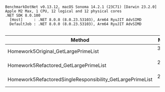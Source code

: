 ```

BenchmarkDotNet v0.13.12, macOS Sonoma 14.2.1 (23C71) [Darwin 23.2.0]
Apple M2 Max, 1 CPU, 12 logical and 12 physical cores
.NET SDK 8.0.100
  [Host]     : .NET 8.0.0 (8.0.23.53103), Arm64 RyuJIT AdvSIMD
  DefaultJob : .NET 8.0.0 (8.0.23.53103), Arm64 RyuJIT AdvSIMD


```
| Method                                                    | Mean    | Error    | StdDev   | Allocated |
|---------------------------------------------------------- |--------:|---------:|---------:|----------:|
| Homework5Original_GetLargePrimeList                       | 3.812 s | 0.0107 s | 0.0095 s | 391.37 KB |
| Homework5Refactored_GetLargePrimeList                     | 2.396 s | 0.0038 s | 0.0034 s | 391.37 KB |
| Homework5RefactoredSingleResponsibility_GetLargePrimeList | 2.398 s | 0.0086 s | 0.0076 s | 391.37 KB |
